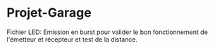 # Projet-Garage

Fichier LED: Emission en burst pour valider le bon fonctionnement de l'émetteur et récepteur et test de la distance.
